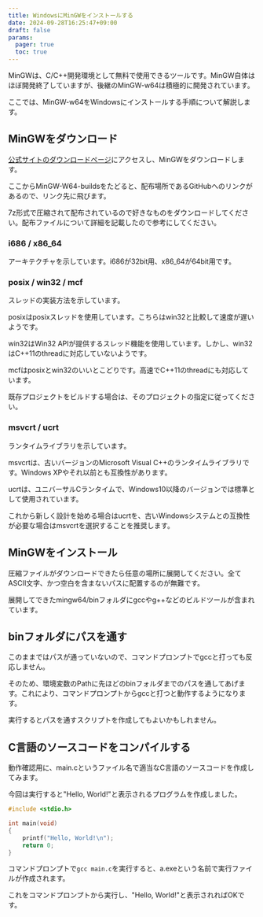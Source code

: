 ```yaml
---
title: WindowsにMinGWをインストールする
date: 2024-09-28T16:25:47+09:00
draft: false
params:
  pager: true
  toc: true
---
```


MinGWは、C/C++開発環境として無料で使用できるツールです。MinGW自体はほぼ開発終了していますが、後継のMinGW-w64は積極的に開発されています。

ここでは、MinGW-w64をWindowsにインストールする手順について解説します。

## MinGWをダウンロード

[公式サイトのダウンロードページ](https://www.mingw-w64.org/downloads/)にアクセスし、MinGWをダウンロードします。

ここからMinGW-W64-buildsをたどると、配布場所であるGitHubへのリンクがあるので、リンク先に飛びます。

7z形式で圧縮されて配布されているので好きなものをダウンロードしてください。配布ファイルについて詳細を記載したので参考にしてください。

### i686 / x86_64

アーキテクチャを示しています。i686が32bit用、x86_64が64bit用です。

### posix / win32 / mcf

スレッドの実装方法を示しています。

posixはposixスレッドを使用しています。こちらはwin32と比較して速度が遅いようです。

win32はWin32 APIが提供するスレッド機能を使用しています。しかし、win32はC++11のthreadに対応していないようです。

mcfはposixとwin32のいいとこどりです。高速でC++11のthreadにも対応しています。

既存プロジェクトをビルドする場合は、そのプロジェクトの指定に従ってください。

### msvcrt / ucrt

ランタイムライブラリを示しています。

msvcrtは、古いバージョンのMicrosoft Visual C++のランタイムライブラリです。Windows XPやそれ以前とも互換性があります。

ucrtは、ユニバーサルCランタイムで、Windows10以降のバージョンでは標準として使用されています。

これから新しく設計を始める場合はucrtを、古いWindowsシステムとの互換性が必要な場合はmsvcrtを選択することを推奨します。

## MinGWをインストール

圧縮ファイルがダウンロードできたら任意の場所に展開してください。全てASCII文字、かつ空白を含まないパスに配置するのが無難です。

展開してできたmingw64/binフォルダにgccやg++などのビルドツールが含まれています。

## binフォルダにパスを通す

このままではパスが通っていないので、コマンドプロンプトでgccと打っても反応しません。

そのため、環境変数のPathに先ほどのbinフォルダまでのパスを通してあげます。これにより、コマンドプロンプトからgccと打つと動作するようになります。

実行するとパスを通すスクリプトを作成してもよいかもしれません。

## C言語のソースコードをコンパイルする

動作確認用に、main.cというファイル名で適当なC言語のソースコードを作成してみます。

今回は実行すると"Hello, World!"と表示されるプログラムを作成しました。

```c
#include <stdio.h>

int main(void)
{
    printf("Hello, World!\n");
    return 0;
}
```

コマンドプロンプトで`gcc main.c`を実行すると、a.exeという名前で実行ファイルが作成されます。

これをコマンドプロンプトから実行し、"Hello, World!"と表示されればOKです。
